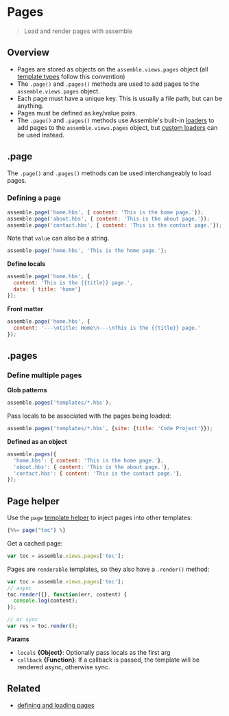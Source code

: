 # Pages

> Load and render pages with assemble

## Overview

- Pages are stored as objects on the `assemble.views.pages` object (all [template types] follow this convention)
- The `.page()` and `.pages()` methods are used to add pages to the `assemble.views.pages` object.
- Each page must have a unique key. This is usually a file path, but can be anything.
- Pages must be defined as key/value pairs. 
- The `.page()` and `.pages()` methods use Assemble's built-in [loaders] to add pages to the `assemble.views.pages` object, but [custom loaders](./loaders.md#custom-loaders) can be used instead.


## .page

The `.page()` and `.pages()` methods can be used interchangeably to load pages. 


### Defining a page

```js
assemble.page('home.hbs', { content: 'This is the home page.'});
assemble.page('about.hbs', { content: 'This is the about page.'});
assemble.page('contact.hbs', { content: 'This is the contact page.'});
```

Note that `value` can also be a string.

```js
assemble.page('home.hbs', 'This is the home page.');
```

**Define locals**

```js
assemble.page('home.hbs', { 
  content: 'This is the {{title}} page.',
  data: { title: 'home'}
});
```

**Front matter**

```js
assemble.page('home.hbs', { 
  content: '---\ntitle: Home\n---\nThis is the {{title}} page.'
});
```

## .pages

### Define multiple pages

**Glob patterns**

```js
assemble.pages('templates/*.hbs');
```

Pass locals to be associated with the pages being loaded:

```js
assemble.pages('templates/*.hbs', {site: {title: 'Code Project'}});
```

**Defined as an object**

```js
assemble.pages({
  'home.hbs': { content: 'This is the home page.'},
  'about.hbs': { content: 'This is the about page.'},
  'contact.hbs': { content: 'This is the contact page.'},
});
```

## Page helper

Use the `page` [template helper](./template-helpers.md) to inject pages into other templates:

```js
{%%= page("toc") %}
```

Get a cached page:

```js
var toc = assemble.views.pages['toc'];
```

Pages are `renderable` templates, so they also have a `.render()` method:

```js
var toc = assemble.views.pages['toc'];
// async
toc.render({}, function(err, content) {
  console.log(content);
});

// or sync
var res = toc.render();
```

**Params**

 - `locals` **{Object}**: Optionally pass locals as the first arg
 - `callback` **{Function}**: If a callback is passed, the template will be rendered async, otherwise sync.


## Related

- [defining and loading pages](./defining-and-loading-templates.md#pages)



[template types]: ./template-types.md
[loaders]: ./loaders.md
